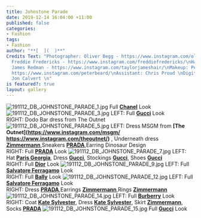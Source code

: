 ```yaml
---
title: Johnstone Parade
date: 2019-12-14 16:04:00 +11:00
published: false
categories:
- Fashion
tags:
- Fashion
author: "**[  ](  )**"
Credits Text: "Photographer: Oliver Begg - https://www.instagram.com/oliver.begg/\nStylist:
  Freddie Fredericks - https://www.instagram.com/freddiefredericks/\nHair: Taylor
  James Redman - https://www.instagram.com/taylorjameshair/\nMakeup: Peter Beard -
  https://www.instagram.com/peterbeard/\nAssistant: Chris Proud \nDigital Operator:
  Jon Calvert \n"
is featured?: true
layout: gallery
---
```


![191112_DB_JOHNSTONE_PARADE_1.jpg](/uploads/191112_DB_JOHNSTONE_PARADE_1.jpg)
Full **[Chanel](https://www.instagram.com/chanelofficial/)**
 Look
![191112_DB_JOHNSTONE_PARADE_3.jpg](/uploads/191112_DB_JOHNSTONE_PARADE_3.jpg)
LEFT: Full **[Gucci](https://www.instagram.com/gucci/)** Look   
RIGHT: Dodo Bar dress from The Outnet
![191112_DB_JOHNSTONE_PARADE_5.jpg](/uploads/191112_DB_JOHNSTONE_PARADE_5.jpg)
LEFT: Dress MSGM from **[The Outnet](https://www.instagram.com/msgm/
https://www.instagram.com/theoutnet/)**
, Underneath dress **[Zimmermann](https://www.instagram.com/zimmermann/)**,Sneakers **[PRADA](https://www.instagram.com/prada/)**,Earring
Dinosaur Design  
RIGHT: Full **[PRADA](https://www.instagram.com/prada/)** Look
![191112_DB_JOHNSTONE_PARADE_7.jpg](/uploads/191112_DB_JOHNSTONE_PARADE_7.jpg)
LEFT: Hat **[Paris Georgia](https://www.instagram.com/paris__georgia/)**, Dress **[Gucci](https://www.instagram.com/gucci/)**, Stockings **[Gucci](https://www.instagram.com/gucci/)**, Shoes **[Gucci](https://www.instagram.com/gucci/)**  
RIGHT: Full **[Dior](https://www.instagram.com/dior/)** Look
![191112_DB_JOHNSTONE_PARADE_9.jpg](/uploads/191112_DB_JOHNSTONE_PARADE_9.jpg)
LEFT: Full **[Salvatore Ferragamo](https://www.instagram.com/ferragamo/)** Look  
RIGHT: Full **[Bally](https://www.instagram.com/bally/)** Look
![191112_DB_JOHNSTONE_PARADE_12.jpg](/uploads/191112_DB_JOHNSTONE_PARADE_12.jpg)
LEFT: Full **[Salvatore Ferragamo](https://www.instagram.com/ferragamo/)** Look  
RIGHT: Dress **[PRADA](https://www.instagram.com/prada/)**,Earrings **[Zimmermann](https://www.instagram.com/zimmermann/)**,Rings **[Zimmermann](https://www.instagram.com/zimmermann/)**
![191112_DB_JOHNSTONE_PARADE_14.jpg](/uploads/191112_DB_JOHNSTONE_PARADE_14.jpg)
LEFT: Full **[Burberry](https://www.instagram.com/burberry/)** Look  
RIGHT: Coat **[Kate Sylvester](https://www.instagram.com/kate_sylvester/)**, Dress **[Kate Sylvester](https://www.instagram.com/kate_sylvester/)**, Skirt **[Zimmermann](https://www.instagram.com/zimmermann/)**, Socks **[PRADA](https://www.instagram.com/prada/)**
![191112_DB_JOHNSTONE_PARADE_15.jpg](/uploads/191112_DB_JOHNSTONE_PARADE_15.jpg)
Full **[Gucci](https://www.instagram.com/gucci/)** Look
